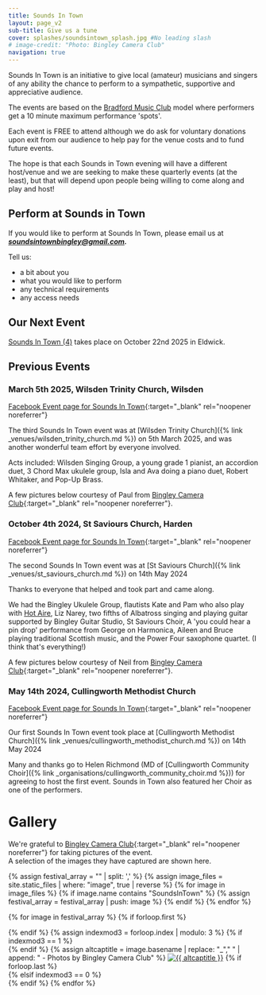 ```yaml
---
title: Sounds In Town
layout: page_v2
sub-title: Give us a tune
cover: splashes/soundsintown_splash.jpg #No leading slash
# image-credit: "Photo: Bingley Camera Club"
navigation: true
---
```



Sounds In Town is an initiative to give local (amateur) musicians and singers of any ability the chance to perform to a sympathetic, supportive and appreciative audience. 

The events are based on the [Bradford Music Club](http://www.bradfordmusicclub.org.uk/) model where performers get a 10 minute maximum performance 'spots'. 

Each event is FREE to attend although we do ask for voluntary donations upon exit from our audience to help pay for the venue costs and to fund future events. 

The hope is that each Sounds in Town evening will have a different host/venue and we are seeking to make these quarterly events (at the least), but that will depend upon people being willing to come along and play and host! 

## Perform at Sounds in Town

If you would like to perform at Sounds In Town, please email us at ***soundsintownbingley@gmail.com.***

Tell us:
* a bit about you
* what you would like to perform
* any technical requirements
* any access needs

## Our Next Event

[Sounds In Town (4)](https://www.facebook.com/events/813946434330472) takes place on October 22nd 2025 in Eldwick.


## Previous Events

### March 5th 2025, Wilsden Trinity Church, Wilsden 

[<i class="fa-brands fa-square-facebook"></i> Facebook Event page for Sounds In Town<i class="fa fa-external-link" aria-hidden="true"></i>](https://www.facebook.com/events/775148254653021){:target="_blank" rel="noopener noreferrer"}

The third Sounds In Town event was at [Wilsden Trinity Church]({% link _venues/wilsden_trinity_church.md %}) on 5th March 2025, and was another wonderful team effort by everyone involved.

Acts included: Wilsden Singing Group, a young grade 1 pianist, an accordion duet, 3 Chord Max ukulele group, Isla and Ava doing a piano duet, Robert Whitaker, and Pop-Up Brass.

A few pictures below courtesy of Paul from [Bingley Camera Club<i class="fa fa-external-link" aria-hidden="true"></i>](https://www.bingleycameraclub.org.uk/){:target="_blank" rel="noopener noreferrer"}.

### October 4th 2024, St Saviours Church, Harden

[<i class="fa-brands fa-square-facebook"></i> Facebook Event page for Sounds In Town<i class="fa fa-external-link" aria-hidden="true"></i>](https://www.facebook.com/events/775148254653021){:target="_blank" rel="noopener noreferrer"}

The second Sounds In Town event was at [St Saviours Church]({% link _venues/st_saviours_church.md %}) on 14th May 2024

Thanks to everyone that helped and took part and came along. 

We had the Bingley Ukulele Group, flautists Kate and Pam who also play with [Hot Aire](https://www.hotaire.org/), Liz Narey, two fifths of Albatross singing and playing guitar supported by Bingley Guitar Studio, St Saviours Choir, A 'you could hear a pin drop' performance from George on Harmonica, Aileen and Bruce playing traditional Scottish music, and the Power Four saxophone quartet. (I think that's everything!)

A few pictures below courtesy of Neil from [Bingley Camera Club<i class="fa fa-external-link" aria-hidden="true"></i>](https://www.bingleycameraclub.org.uk/){:target="_blank" rel="noopener noreferrer"}.

### May 14th 2024, Cullingworth Methodist Church

[<i class="fa-brands fa-square-facebook"></i> Facebook Event page for Sounds In Town<i class="fa fa-external-link" aria-hidden="true"></i>](https://www.facebook.com/events/1502540836969738){:target="_blank" rel="noopener noreferrer"}

Our first Sounds In Town event took place at [Cullingworth Methodist Church]({% link _venues/cullingworth_methodist_church.md %}) on 14th May 2024

Many and thanks go to Helen Richmond (MD of [Cullingworth Community Choir]({% link _organisations/cullingworth_community_choir.md %})) for agreeing to host the first event.  Sounds in Town also featured her Choir as one of the performers.  



# Gallery

We're grateful to [Bingley Camera Club<i class="fa fa-external-link" aria-hidden="true"></i>](https://www.bingleycameraclub.org.uk/){:target="_blank" rel="noopener noreferrer"} for taking pictures of the event.<br>A selection of the images they have captured are shown here. 


<!-- Gallery -->
<div class="container gallery">
{% assign festival_array = "" | split: ',' %}
{% assign image_files = site.static_files | where: "image", true | reverse %}
{% for image in image_files %}
  {% if image.name contains "SoundsInTown" %}
     <!-- Push image into array -->
     {% assign festival_array = festival_array | push: image %}
  {% endif %}
{% endfor %}

{% for image in festival_array %}
{% if forloop.first %}<div class="row">{% endif %}
{% assign indexmod3 = forloop.index | modulo: 3 %}
{% if indexmod3 == 1 %}<div class="row">{% endif %}
{% assign altcaptitle = image.basename | replace: "_"," " | append: " - Photos by Bingley Camera Club" %}
<a href="{{site.baseurl}}{{image.path}}" data-toggle="lightbox" data-gallery="example-gallery" data-caption="{{ altcaptitle }}" class="col-sm-4"><img src="{{site.baseurl}}{{image.path | replace: 'gallery','thumbnails'}}" alt="{{ altcaptitle }}" title="{{ altcaptitle }}" class="img-fluid" /></a>
{% if forloop.last %}</div>{% elsif indexmod3 == 0 %}</div>{% endif %}
{% endfor %}
</div>
<!-- Gallery -->  
